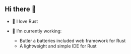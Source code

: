  ## Hi there 👋

 - 🦀 I love Rust
   
 - 🔭 I’m currently working:
   - Butler a batteries included web framework for Rust
   - A lightweight and simple IDE for Rust

<!--
**incrediblemhi/incrediblemhi** is a ✨ _special_ ✨ repository because its `README.md` (this file) appears on your GitHub profile.

Here are some ideas to get you started:

- 🔭 I’m currently working on ...
- 🌱 I’m currently learning ...
- 👯 I’m looking to collaborate on ...
- 🤔 I’m looking for help with ...
- 💬 Ask me about ...
- 📫 How to reach me: ...
- 😄 Pronouns: ...
- ⚡ Fun fact: ...
-->
